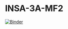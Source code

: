 # INSA-3A-MF2
[![Binder](https://mybinder.org/badge_logo.svg)](https://mybinder.org/v2/gh/fbob/INSA-3A-MF2/master)

